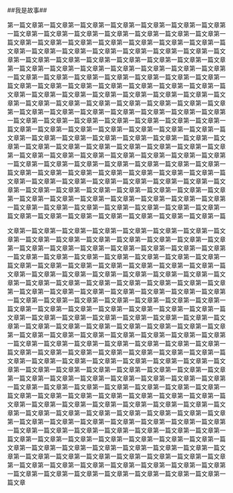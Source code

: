 ##我是故事##
<p>第一篇文章第一篇文章第一篇文章第一篇文章第一篇文章第一篇文章第一篇文章第一篇文章第一篇文章第一篇文章第一篇文章第一篇文章第一篇文章第一篇文章第一篇文章第一篇文章第一篇文章第一篇文章第一篇文章第一篇文章第一篇文章第一篇文章第一篇文章第一篇文章第一篇文章第一篇文章第一篇文章第一篇文章第一篇文章第一篇文章第一篇文章第一篇文章第一篇文章第一篇文章第一篇文章第一篇文章第一篇文章第一篇文章第一篇文章第一篇文章第一篇文章第一篇文章第一篇文章第一篇文章第一篇文章第一篇文章第一篇文章第一篇文章第一篇文章第一篇文章第一篇文章第一篇文章第一篇文章第一篇文章第一篇文章第一篇文章第一篇文章第一篇文章第一篇文章第一篇文章第一篇文章第一篇文章第一篇文章第一篇文章第一篇文章第一篇文章第一篇文章第一篇文章第一篇文章第一篇文章第一篇文章第一篇文章第一篇文章第一篇文章第一篇文章第一篇文章第一篇文章第一篇文章第一篇文章第一篇文章第一篇文章第一篇文章第一篇文章第一篇文章第一篇文章第一篇文章第一篇文章第一篇文章第一篇文章第一篇文章第一篇文章第一篇文章第一篇文章第一篇文章第一篇文章第一篇文章第一篇文章第一篇文章第一篇文章第一篇文章第一篇文章第一篇文章第一篇文章第一篇文章第一篇文章第一篇文章第一篇文章第一篇文章第一篇文章第一篇文章第一篇文章第一篇文章第一篇文章第一篇文章第一篇文章第一篇文章第一篇文章第一篇文章第一篇文章第一篇文章第一篇文章第一篇文章第一篇文章第一篇文章第一篇文章第一篇文章第一篇文章第一篇文章第一篇文章第一篇文章第一篇文章第一篇文章第一篇文章第一篇文章第一篇文章第一篇文章第一篇文章第一篇文章第一篇文章第一篇文章第一篇文章第一篇文章第一篇文章第一篇文章第一篇文章第一篇文章第一篇文章第一篇文章第一篇文章第一篇文章第一篇文章第一篇文章第一篇文章第一篇文章第一篇文章第一篇文章第一篇文章第一篇文章第一篇文章第一篇文章第一篇文章第一篇文章第一篇文章第一篇文章第一篇文章第一篇</p>文章第一篇文章第一篇文章第一篇文章第一篇文章第一篇文章第一篇文章第一篇文章第一篇文章第一篇文章第一篇文章第一篇文章第一篇文章第一篇文章第一篇文章第一篇文章第一篇文章第一篇文章第一篇文章第一篇文章第一篇文章第一篇文章第一篇文章第一篇文章第一篇文章第一篇文章第一篇文章第一篇文章第一篇文章第一篇文章第一篇文章第一篇文章第一篇文章第一篇文章第一篇文章第一篇文章第一篇文章第一篇文章第一篇文章第一篇文章第一篇文章第一篇文章第一篇文章第一篇文章第一篇文章第一篇文章第一篇文章第一篇文章第一篇文章第一篇文章第一篇文章第一篇文章第一篇文章第一篇文章第一篇文章第一篇文章第一篇文章第一篇文章第一篇文章第一篇文章第一篇文章第一篇文章第一篇文章第一篇文章第一篇文章第一篇文章第一篇文章第一篇文章第一篇文章第一篇文章第一篇文章第一篇文章第一篇文章第一篇文章第一篇文章第一篇文章第一篇文章第一篇文章第一篇文章第一篇文章第一篇文章第一篇文章第一篇文章第一篇文章第一篇文章第一篇文章第一篇文章第一篇文章第一篇文章第一篇文章第一篇文章第一篇文章第一篇文章第一篇文章第一篇文章第一篇文章第一篇文章第一篇文章第一篇文章第一篇文章第一篇文章第一篇文章第一篇文章第一篇文章第一篇文章第一篇文章第一篇文章第一篇文章第一篇文章第一篇文章第一篇文章第一篇文章第一篇文章第一篇文章第一篇文章第一篇文章第一篇文章第一篇文章第一篇文章第一篇文章第一篇文章第一篇文章第一篇文章第一篇文章第一篇文章第一篇文章第一篇文章第一篇文章第一篇文章第一篇文章第一篇文章第一篇文章第一篇文章第一篇文章第一篇文章第一篇文章第一篇文章第一篇文章第一篇文章第一篇文章第一篇文章第一篇文章第一篇文章第一篇文章第一篇文章第一篇文章第一篇文章第一篇文章第一篇文章第一篇文章第一篇文章第一篇文章第一篇文章第一篇文章第一篇文章第一篇文章第一篇文章第一篇文章第一篇文章第一篇文章第一篇文章第一篇文章第一篇文章第一篇文章第一篇文章第一篇文章第一篇文章第一篇文章第一篇文章第一篇文章第一篇文章第一篇文章第一篇文章第一篇文章第一篇文章第一篇文章第一篇文章第一篇文章第一篇文章第一篇文章第一篇文章第一篇文章第一篇文章第一篇文章第一篇文章第一篇文章第一篇文章第一篇文章第一篇文章第一篇文章第一篇文章第一篇文章第一篇文章第一篇文章第一篇文章第一篇文章第一篇文章第一篇文章第一篇文章第一篇文章第一篇文章第一篇文章第一篇文章第一篇文章第一篇文章第一篇文章第一篇文章第一篇文章第一篇文章第一篇文章
